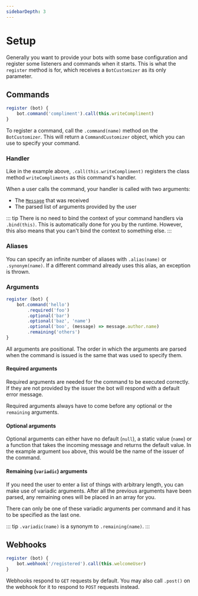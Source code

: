 ```yaml
---
sidebarDepth: 3
---
```


# Setup

Generally you want to provide your bots with some base configuration and register some listeners and commands when it starts. This is what the `register` method is for, which receives a `BotCustomizer` as its only parameter.

## Commands
```js
register (bot) {
    bot.command('compliment').call(this.writeCompliment)
}
```

To register a command, call the `.command(name)` method on the `BotCustomizer`. This will return a `CommandCustomizer` object,
which you can use to specify your command.

### Handler
Like in the example above, `.call(this.writeCompliment)` registers the class method `writeCompliments` as this command's handler.

When a user calls the command, your handler is called with two arguments:
- The [`Message`][1] that was received
- The parsed list of arguments provided by the user

::: tip
There is no need to bind the context of your command handlers via `.bind(this)`. This is automatically done for you by the runtime. However, this also means that you can't bind the context to something else.
:::

### Aliases
You can specify an infinite number of aliases with `.alias(name)` or `.synonym(name)`. If a different command already uses this alias, an exception is thrown.

### Arguments
```js
register (bot) {
    bot.command('hello')
        .required('foo')
        .optional('bar')
        .optional('baz', 'name')
        .optional('boo', (message) => message.author.name)
        .remaining('others')
}
```

All arguments are positional. The order in which the arguments are parsed when the command is issued is the same that was used to specify them.

#### Required arguments
Required arguments are needed for the command to be executed correctly. If they are not provided by the issuer the bot will respond with a default error message.

Required arguments always have to come before any optional or the `remaining` arguments.

#### Optional arguments
Optional arguments can either have no default (`null`), a static value (`name`) or a function that takes the incoming message and returns the default value. In the example argument `boo` above, this would be the name of the issuer of the command.

#### Remaining (`variadic`) arguments
If you need the user to enter a list of things with arbitrary length, you can make use of variadic arguments. After all the previous arguments have been parsed, any remaining ones will be placed in an array for you.

There can only be one of these variadic arguments per command and it has to be specified as the last one.

::: tip
`.variadic(name)` is a synonym to `.remaining(name)`.
:::

## Webhooks
```js
register (bot) {
    bot.webhook('/registered').call(this.welcomeUser)
}
```

Webhooks respond to `GET` requests by default. You may also call `.post()` on the webhook for it to respond to `POST` requests instead.

[1]: https://discord.js.org/#/docs/main/stable/class/Message
